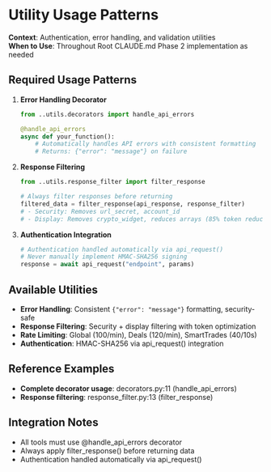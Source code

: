 # Utility Usage Patterns

**Context**: Authentication, error handling, and validation utilities  
**When to Use**: Throughout Root CLAUDE.md Phase 2 implementation as needed

## Required Usage Patterns
1. **Error Handling Decorator**
   ```python
   from ..utils.decorators import handle_api_errors
   
   @handle_api_errors
   async def your_function():
       # Automatically handles API errors with consistent formatting
       # Returns: {"error": "message"} on failure
   ```

2. **Response Filtering**
   ```python
   from ..utils.response_filter import filter_response
   
   # Always filter responses before returning
   filtered_data = filter_response(api_response, response_filter)
   # - Security: Removes url_secret, account_id
   # - Display: Removes crypto_widget, reduces arrays (85% token reduction)
   ```

3. **Authentication Integration**
   ```python
   # Authentication handled automatically via api_request()
   # Never manually implement HMAC-SHA256 signing
   response = await api_request("endpoint", params)
   ```

## Available Utilities
- **Error Handling**: Consistent `{"error": "message"}` formatting, security-safe
- **Response Filtering**: Security + display filtering with token optimization
- **Rate Limiting**: Global (100/min), Deals (120/min), SmartTrades (40/10s)
- **Authentication**: HMAC-SHA256 via api_request() integration

## Reference Examples
- **Complete decorator usage**: decorators.py:11 (handle_api_errors)
- **Response filtering**: response_filter.py:13 (filter_response)

## Integration Notes
- All tools must use @handle_api_errors decorator
- Always apply filter_response() before returning data
- Authentication handled automatically via api_request()